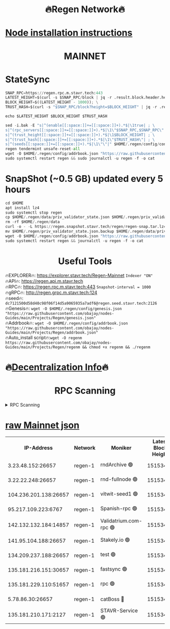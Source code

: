 <h1 align="center"> 🔥Regen Network🔥</h1>

[Node installation instructions](https://github.com/obajay/nodes-Guides/tree/main/Projects/Regen)
=
<h1 align="center"> MAINNET</h1>

# StateSync
```python
SNAP_RPC=https://regen.rpc.m.stavr.tech:443
LATEST_HEIGHT=$(curl -s $SNAP_RPC/block | jq -r .result.block.header.height); \
BLOCK_HEIGHT=$((LATEST_HEIGHT - 1000)); \
TRUST_HASH=$(curl -s "$SNAP_RPC/block?height=$BLOCK_HEIGHT" | jq -r .result.block_id.hash)

echo $LATEST_HEIGHT $BLOCK_HEIGHT $TRUST_HASH

sed -i.bak -E "s|^(enable[[:space:]]+=[[:space:]]+).*$|\1true| ; \
s|^(rpc_servers[[:space:]]+=[[:space:]]+).*$|\1\"$SNAP_RPC,$SNAP_RPC\"| ; \
s|^(trust_height[[:space:]]+=[[:space:]]+).*$|\1$BLOCK_HEIGHT| ; \
s|^(trust_hash[[:space:]]+=[[:space:]]+).*$|\1\"$TRUST_HASH\"| ; \
s|^(seeds[[:space:]]+=[[:space:]]+).*$|\1\"\"|" $HOME/.regen/config/config.toml
regen tendermint unsafe-reset-all
wget -O $HOME/.regen/config/addrbook.json "https://raw.githubusercontent.com/obajay/nodes-Guides/main/Projects/Regen/addrbook.json"
sudo systemctl restart regen && sudo journalctl -u regen -f -o cat
```
# SnapShot (~0.5 GB) updated every 5 hours
```python
cd $HOME
apt install lz4
sudo systemctl stop regen
cp $HOME/.regen/data/priv_validator_state.json $HOME/.regen/priv_validator_state.json.backup
rm -rf $HOME/.regen/data
curl -o - -L https://regen.snapshot.stavr.tech/regen/regen-snap.tar.lz4 | lz4 -c -d - | tar -x -C $HOME/.regen --strip-components 2
mv $HOME/.regen/priv_validator_state.json.backup $HOME/.regen/data/priv_validator_state.json
wget -O $HOME/.regen/config/addrbook.json "https://raw.githubusercontent.com/obajay/nodes-Guides/main/Projects/Regen/addrbook.json"
sudo systemctl restart regen && journalctl -u regen -f -o cat
```

 <h1 align="center"> Useful Tools</h1>

🔥EXPLORER🔥:     https://explorer.stavr.tech/Regen-Mainnet        `Indexer "ON"` \
🔥API🔥:          https://regen.api.m.stavr.tech \
🔥RPC🔥:          https://regen.rpc.m.stavr.tech:443              `Snapshot-interval = 1000` \
🔥gRPC🔥:         http://regen.grpc.m.stavr.tech:124 \
🔥seed🔥:      `dc7121500d58d40c98f06f14d5a9065935a7adf6@regen.seed.stavr.tech:2126` \
🔥Genesis🔥:   `wget -O $HOME/.regen/config/genesis.json "https://raw.githubusercontent.com/obajay/nodes-Guides/main/Projects/Regen/genesis.json"` \
🔥Addrbook🔥:  `wget -O $HOME/.regen/config/addrbook.json "https://raw.githubusercontent.com/obajay/nodes-Guides/main/Projects/Regen/addrbook.json"` \
🔥Auto_install script🔥:`wget -O regenm https://raw.githubusercontent.com/obajay/nodes-Guides/main/Projects/Regen/regenm && chmod +x regenm && ./regenm`

🔥[Decentralization Info](https://github.com/obajay/StateSync-snapshots/tree/main/Projects/Regen/Decentralization)🔥
=
<h1 align="center"> RPC Scanning</h1>

<details>
<summary>RPC Scanning</summary>

<h2 align="center"> We scan nodes in real time every 4 hours. And we provide the final result of RPC endpoints.
We cannot influence the operation of these nodes in any way. </h2>


```python
If Voting Power is higher than 0 --> then the Node is a validator of the network and may be subject to attack and be a potential threat to the chain.
```
```python
We marked such validators with a red symbol
```

</details>

[raw Mainnet json](https://rpc-check.regenm.stavr.tech/regenm/rpc-regenm-result.json)
=


<table><tr><th>IP-Address</th><th>Network</th><th>Moniker</th><th>Latest Block Height</th><th>Earliest Block Height</th><th>Catching Up</th><th>Tx Index</th><th>Voting Power</th><th>Scan Time</th></tr><tr><td>3.23.48.152:26657</td><td>regen-1</td><td>rndArchive 🟢</td><td>15153440</td><td>1</td><td>False</td><td>on</td><td>0</td><td>2024-03-16T21:45:36.187679961UTC</td></tr><tr><td>3.22.22.248:26657</td><td>regen-1</td><td>rnd-fullnode 🟢</td><td>15153438</td><td>4134001</td><td>False</td><td>on</td><td>0</td><td>2024-03-16T21:45:23.281995118UTC</td></tr><tr><td>104.236.201.138:26657</td><td>regen-1</td><td>vitwit-seed1 🟢</td><td>15153426</td><td>8943001</td><td>False</td><td>on</td><td>0</td><td>2024-03-16T21:44:09.140432308UTC</td></tr><tr><td>95.217.109.223:6767</td><td>regen-1</td><td>Spanish-rpc 🟢</td><td>15153451</td><td>10068001</td><td>False</td><td>on</td><td>0</td><td>2024-03-16T21:46:39.635137899UTC</td></tr><tr><td>142.132.132.184:14857</td><td>regen-1</td><td>Validatrium.com-rpc 🟢</td><td>15153452</td><td>11175001</td><td>False</td><td>on</td><td>0</td><td>2024-03-16T21:46:43.909832493UTC</td></tr><tr><td>141.95.104.188:26657</td><td>regen-1</td><td>Stakely.io 🟢</td><td>15153435</td><td>13442501</td><td>False</td><td>on</td><td>0</td><td>2024-03-16T21:45:06.152984581UTC</td></tr><tr><td>134.209.237.188:26657</td><td>regen-1</td><td>test 🟢</td><td>15153458</td><td>13992001</td><td>False</td><td>on</td><td>0</td><td>2024-03-16T21:47:17.513506150UTC</td></tr><tr><td>135.181.216.151:30657</td><td>regen-1</td><td>fastsync 🟢</td><td>15153444</td><td>14457001</td><td>False</td><td>off</td><td>0</td><td>2024-03-16T21:45:55.912131578UTC</td></tr><tr><td>135.181.229.110:51657</td><td>regen-1</td><td>rpc 🟢</td><td>15153434</td><td>14844001</td><td>False</td><td>on</td><td>0</td><td>2024-03-16T21:44:55.553061094UTC</td></tr><tr><td>5.78.86.30:26657</td><td>regen-1</td><td>catBoss 🔴</td><td>15153462</td><td>15111001</td><td>False</td><td>on</td><td>9014324700</td><td>2024-03-16T21:47:43.602629402UTC</td></tr><tr><td>135.181.210.171:2127</td><td>regen-1</td><td>STAVR-Service 🟢</td><td>15153465</td><td>15152001</td><td>False</td><td>on</td><td>0</td><td>2024-03-16T21:47:58.171964699UTC</td></tr></table>